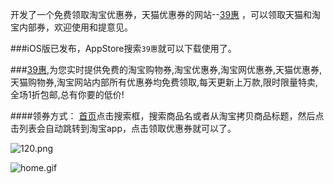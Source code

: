 开发了一个免费领取淘宝优惠券，天猫优惠券的网站--[39惠](http://lvesli.com) ，可以领取天猫和淘宝内部券，欢迎使用和提意见。

###iOS版已发布，AppStore搜索`39惠`就可以下载使用了。

###[39惠](http://lvesli.com),为您实时提供免费的淘宝购物券,淘宝优惠券,淘宝网优惠券,天猫优惠券,天猫购物券,淘宝网站内部所有优惠券均免费领取,每天更新上万款,限时限量特卖,全场1折包邮,总有你要的低价!


####领券方式：
[首页](http://lvesli.com)点击搜索框，搜索商品名或者从淘宝拷贝商品标题，然后点击列表会自动跳转到淘宝app，点击领取优惠券就可以了。


![120.png](https://upload-images.jianshu.io/upload_images/1159872-be0e3c8e6d8b0f0e.png?imageMogr2/auto-orient/strip%7CimageView2/2/w/1240)


![home.gif](https://upload-images.jianshu.io/upload_images/1159872-244fa7f887898c75.gif?imageMogr2/auto-orient/strip)

